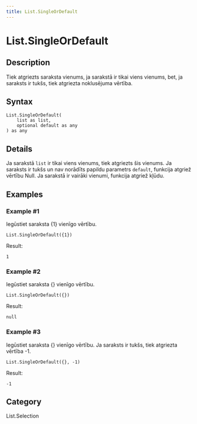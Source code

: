```yaml
---
title: List.SingleOrDefault
---
```


# List.SingleOrDefault


## Description

Tiek atgriezts saraksta vienums, ja sarakstā ir tikai viens vienums, bet, ja saraksts ir tukšs, tiek atgriezta noklusējuma vērtība.


## Syntax

```powerquery
List.SingleOrDefault(
    list as list,
    optional default as any
) as any
```


## Details

Ja sarakstā <code>list</code> ir tikai viens vienums, tiek atgriezts šis vienums.    Ja saraksts ir tukšs un nav norādīts papildu parametrs <code>default</code>, funkcija atgriež vērtību Null. Ja sarakstā ir vairāki vienumi, funkcija atgriež kļūdu.


## Examples

### Example #1 
Iegūstiet saraksta \{1} vienīgo vērtību.
```powerquery
List.SingleOrDefault({1})
```

Result: 
```powerquery
1
```


### Example #2 
Iegūstiet saraksta \{} vienīgo vērtību.
```powerquery
List.SingleOrDefault({})
```

Result: 
```powerquery
null
```


### Example #3 
Iegūstiet saraksta \{} vienīgo vērtību. Ja saraksts ir tukšs, tiek atgriezta vērtība -1.
```powerquery
List.SingleOrDefault({}, -1)
```

Result: 
```powerquery
-1
```




## Category
List.Selection
